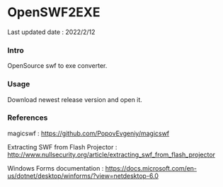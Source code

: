 # OpenSWF2EXE

Last updated date : 2022/2/12

### Intro

OpenSource swf to exe converter.

### Usage

Download newest release version and open it.

### References

magicswf : https://github.com/PopovEvgeniy/magicswf

Extracting SWF from Flash Projector : http://www.nullsecurity.org/article/extracting_swf_from_flash_projector

Windows Forms documentation : https://docs.microsoft.com/en-us/dotnet/desktop/winforms/?view=netdesktop-6.0
